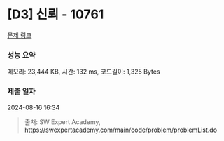 # [D3] 신뢰 - 10761 

[문제 링크](https://swexpertacademy.com/main/code/problem/problemDetail.do?contestProbId=AXSVc1TqEAYDFAQT) 

### 성능 요약

메모리: 23,444 KB, 시간: 132 ms, 코드길이: 1,325 Bytes

### 제출 일자

2024-08-16 16:34



> 출처: SW Expert Academy, https://swexpertacademy.com/main/code/problem/problemList.do